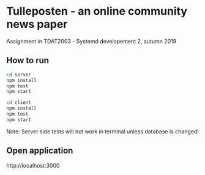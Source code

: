 # Tulleposten - an online community news paper

Assignment in TDAT2003 - Systemd developement 2, autumn 2019

## How to run

```sh
cd server
npm install
npm test
npm start
```

```sh
cd client
npm install
npm test
npm start
```

Note: Server side tests will not work in terminal unless database is changed!

## Open application

http://localhost:3000
